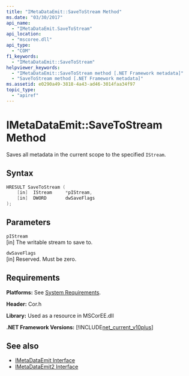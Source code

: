 ```yaml
---
title: "IMetaDataEmit::SaveToStream Method"
ms.date: "03/30/2017"
api_name: 
  - "IMetaDataEmit.SaveToStream"
api_location: 
  - "mscoree.dll"
api_type: 
  - "COM"
f1_keywords: 
  - "IMetaDataEmit::SaveToStream"
helpviewer_keywords: 
  - "IMetaDataEmit::SaveToStream method [.NET Framework metadata]"
  - "SaveToStream method [.NET Framework metadata]"
ms.assetid: e0290a49-3818-4a43-ad46-3014faa34f97
topic_type: 
  - "apiref"
---
```

# IMetaDataEmit::SaveToStream Method
Saves all metadata in the current scope to the specified `IStream`.  
  
## Syntax  
  
```cpp  
HRESULT SaveToStream (
    [in]  IStream     *pIStream,  
    [in]  DWORD       dwSaveFlags  
);  
```  
  
## Parameters  
 `pIStream`  
 [in] The writable stream to save to.  
  
 `dwSaveFlags`  
 [in] Reserved. Must be zero.  
  
## Requirements  
 **Platforms:** See [System Requirements](../../get-started/system-requirements.md).  
  
 **Header:** Cor.h  
  
 **Library:** Used as a resource in MSCorEE.dll  
  
 **.NET Framework Versions:** [!INCLUDE[net_current_v10plus](../../../../includes/net-current-v10plus-md.md)]  
  
## See also

- [IMetaDataEmit Interface](imetadataemit-interface.md)
- [IMetaDataEmit2 Interface](imetadataemit2-interface.md)
